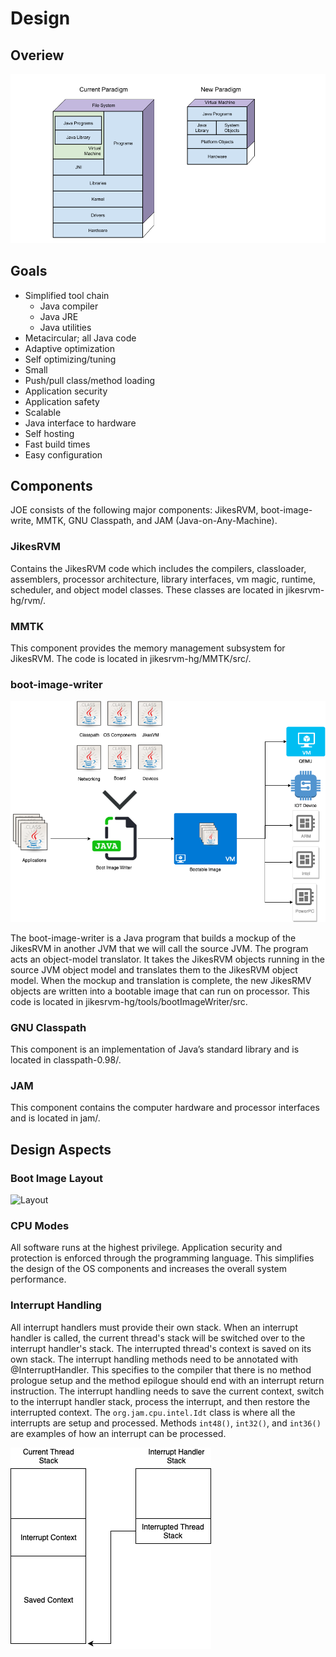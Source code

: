 # Design

## Overiew
![Overview](/images/JOE_Overview.png "overview")

## Goals

* Simplified tool chain
  * Java compiler
  * Java JRE
  * Java utilities
* Metacircular; all Java code
* Adaptive optimization
* Self optimizing/tuning
* Small
* Push/pull class/method loading
* Application security
* Application safety
* Scalable
* Java interface to hardware
* Self hosting
* Fast build times
* Easy configuration

## Components

JOE consists of the following major components: JikesRVM, boot-image-write, MMTK, GNU Classpath, and JAM (Java-on-Any-Machine).

### JikesRVM

Contains the JikesRVM code which includes the compilers, classloader, assemblers, processor architecture, library interfaces, vm magic, runtime, scheduler, and object model classes. These classes are located in jikesrvm-hg/rvm/.

### MMTK

This component provides the memory management subsystem for JikesRVM. The code is located in jikesrvm-hg/MMTK/src/.

### boot-image-writer

![BootImageWriter](/images/BootImageWriter.png "Boot image creation")

The boot-image-writer is a Java program that builds a mockup of the JikesRVM in another JVM that we will call the source JVM. The program acts an object-model translator. It takes the JikesRVM objects running in the source JVM object model and translates them to the JikesRVM object model. When the mockup and translation is complete, the new JikesRMV objects are written into a bootable image that can run on processor. This code is located in jikesrvm-hg/tools/bootImageWriter/src.

### GNU Classpath

This component is an implementation of Java’s standard library and is located in classpath-0.98/.

### JAM

This component contains the computer hardware and processor interfaces and is located in jam/.

## Design Aspects

### Boot Image Layout

![Layout]("images/JAM%20memory%20layout.png" "Image Layout")

### CPU Modes

All software runs at the highest privilege. Application security and protection is enforced through the programming language. This simplifies the design of the OS components and increases the overall system performance.

### Interrupt Handling		
All interrupt handlers must provide their own stack. When an interrupt handler is called, the current thread's stack will be switched over to the interrupt handler's stack. The interrupted thread's context is saved on its own stack. The interrupt handling methods need to be annotated with @InterruptHandler. This specifies to the compiler that there is no method prologue setup and the method epilogue should end with an interrupt return instruction. The interrupt handling needs to save the current context, switch to the interrupt handler stack, process the interrupt, and then restore the interrupted context. The `org.jam.cpu.intel.Idt` class is where all the interrupts are setup and processed. Methods `int48()`, `int32()`, and `int36()` are examples of how an interrupt can be processed.

![InterruptHandler](images/interrupt-handling.png "Interrupt Handling")

